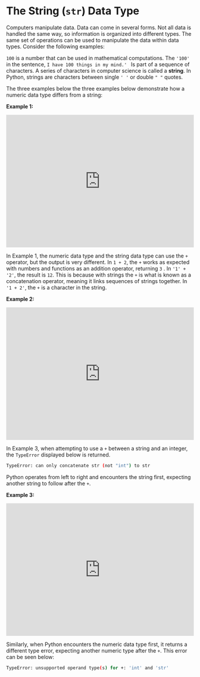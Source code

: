 # The String (`str`) Data Type

Computers manipulate data. Data can come in several forms. Not all data is handled the same way, so information is organized into different types. The same set of operations can be used to manipulate the data within data types. Consider the following examples:

`100` is a number that can be used in mathematical computations. The `'100'` in the sentence, `I have 100 things in my mind.' ` Is part of a sequence of characters. A series of characters in computer science is called a **string**. In Python, strings are characters between single `' '` or double `" "` quotes.

The three examples below the three examples below demonstrate how a numeric data type differs from a string:

**Example 1:**

<iframe src="https://trinket.io/embed/python3/f10fdf980c" width="100%" height="356" frameborder="0" marginwidth="0" marginheight="0" allowfullscreen></iframe>

In Example 1, the numeric data type and the string data type can use the `+` operator, but the output is very different. In `1 + 2`, the `+` works as expected with numbers and functions as an addition operator, returning `3` . In `'1' + '2'`, the result is `12`. This is because with strings the `+` is what is known as a concatenation operator, meaning it links sequences of strings together. In `'1 + 2'`, the `+` is a character in the string. 

**Example 2:**

<iframe src="https://trinket.io/embed/python3/ce5a838eb2" width="100%" height="356" frameborder="0" marginwidth="0" marginheight="0" allowfullscreen></iframe>

In Example 3, when attempting to use a `+` between a string and an integer, the `TypeError` displayed below is returned. 

```bash
TypeError: can only concatenate str (not "int") to str
```

Python operates from left to right and encounters the string first, expecting another string to follow after the `+`.



**Example 3:**

<iframe src="https://trinket.io/embed/python3/fc0c9bc3f6" width="100%" height="356" frameborder="0" marginwidth="0" marginheight="0" allowfullscreen></iframe>

Similarly, when Python encounters the numeric data type first, it returns a different type error, expecting another numeric type after the `+`. This error can be seen below:

```bash
TypeError: unsupported operand type(s) for +: 'int' and 'str'
```

